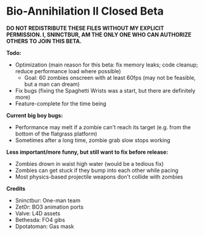 # Bio-Annihilation II Closed Beta

**DO NOT REDISTRIBUTE THESE FILES WITHOUT MY EXPLICIT PERMISSION. I, SNINCTBUR, AM THE ONLY ONE WHO CAN AUTHORIZE OTHERS TO JOIN THIS BETA.**

**Todo:**
- Optimization (main reason for this beta: fix memory leaks; code cleanup; reduce performance load where possible)
  - Goal: 60 zombies onscreen with at least 60fps (may not be feasible, but a man can dream)
- Fix bugs (fixing the Spaghetti Wrists was a start, but there are definitely more)
- Feature-complete for the time being

**Current big boy bugs:**
- Performance may melt if a zombie can't reach its target (e.g. from the bottom of the flatgrass platform)
- Sometimes after a long time, zombie grab slow stops working

**Less important/more funny, but still want to fix before release:**
- Zombies drown in waist high water (would be a tedious fix)
- Zombies can get stuck if they bump into each other while pacing
- Most physics-based projectile weapons don't collide with zombies

**Credits**
- Sninctbur: One-man team
- Zet0r: BO3 animation ports
- Valve: L4D assets
- Bethesda: FO4 gibs
- Dpotatoman: Gas mask